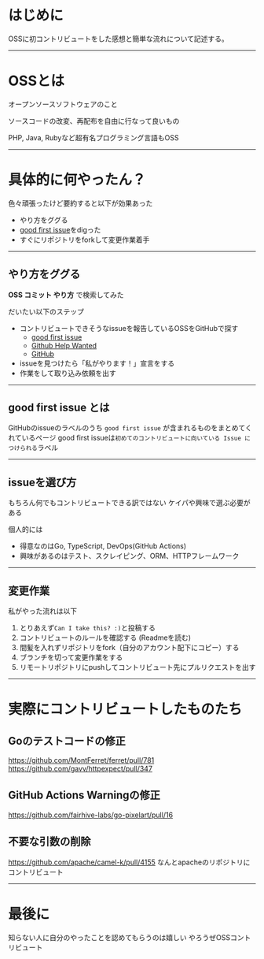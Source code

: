 # はじめに

OSSに初コントリビュートをした感想と簡単な流れについて記述する。

---

# OSSとは

オープンソースソフトウェアのこと

ソースコードの改変、再配布を自由に行なって良いもの

PHP, Java, Rubyなど超有名プログラミング言語もOSS

---

# 具体的に何やったん？

色々頑張ったけど要約すると以下が効果あった

- やり方をググる
- [good first issue](https://goodfirstissue.dev)をdigった
- すぐにリポジトリをforkして変更作業着手

---

## やり方をググる

**OSS コミット やり方** で検索してみた

だいたい以下のステップ

- コントリビュートできそうなissueを報告しているOSSをGitHubで探す
  - [good first issue](https://goodfirstissue.dev/)
  - [Github Help Wanted](http://github-help-wanted.com/)
  - [GitHub](https://github.com/)
- issueを見つけたら「私がやります！」宣言をする
- 作業をして取り込み依頼を出す

---

## good first issue とは
GitHubのissueのラベルのうち `good first issue` が含まれるものをまとめてくれているページ
good first issueは`初めてのコントリビュートに向いている Issue につけられる`ラベル

---

## issueを選び方
もちろん何でもコントリビュートできる訳ではない
ケイパや興味で選ぶ必要がある

個人的には
- 得意なのはGo, TypeScript, DevOps(GitHub Actions)
- 興味があるのはテスト、スクレイピング、ORM、HTTPフレームワーク

---

## 変更作業
私がやった流れは以下

1. とりあえず`Can I take this? :)`と投稿する
1. コントリビュートのルールを確認する (Readmeを読む)
1. 間髪を入れずリポジトリをfork（自分のアカウント配下にコピー）する
1. ブランチを切って変更作業をする
1. リモートリポジトリにpushしてコントリビュート先にプルリクエストを出す

---

# 実際にコントリビュートしたものたち
## Goのテストコードの修正
https://github.com/MontFerret/ferret/pull/781
https://github.com/gavv/httpexpect/pull/347

## GitHub Actions Warningの修正
https://github.com/fairhive-labs/go-pixelart/pull/16

## 不要な引数の削除
https://github.com/apache/camel-k/pull/4155
なんとapacheのリポジトリにコントリビュート

---

# 最後に
知らない人に自分のやったことを認めてもらうのは嬉しい
やろうぜOSSコントリビュート
